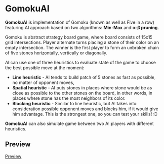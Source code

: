 # GomokuAI
**GomokuAI** is implementation of Gomoku (known as well as Five in a row) featuring AI approach based on two algorithms: **Min-Max** and **α-β pruning**.
 
Gomoku is abstract strategy board game, where board consists of 15x15 grid intersections.
Player alternate turns placing a stone of their color on an empty intersection. The winner is the first player to form an unbroken chain of five stones horizontally, vertically or diagonally.

AI can use one of three heuristics to evaluate state of the game to choose the best possible move at the moment:
  - **Line heuristic** - AI tends to build patch of 5 stones as fast as possible, no matter of opponent moves,
  - **Spatial heuristic** - AI puts stones in places where stone would be as close as possible to the other stones on the board,
  in other words, in places where stone has the most neighbors of its color.
  - **Blocking heuristic** - Similar to line heuristic, but AI takes into consideration possible opponent moves and blocks him,
  if it would give him advantage. This is the strongest one, so you can test your skills! :D
  
**GomokuAI** can also simulate game between two AI players with different heuristics.
## Preview
[Preview](https://i.imgur.com/fI4r49r.gif)
